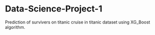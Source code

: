 # Data-Science-Project-1
Prediction of survivers on titanic cruise in titanic dataset using XG_Boost algorithm.
